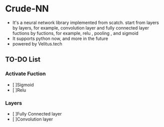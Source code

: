 # Crude-NN
- It's a neural network library implemented from scatch.
  start from layers by layers, for example, convolution layer and fully connected layer
  fuctions by fuctions, for example, relu , pooling , and sigmoid
- It supports python now, and more in the future
- powered by Velitus.tech
## TO-DO List
### Activate Fuction

- [ ]Sigmoid
- [ ]Relu
### Layers

- [ ]Fully Connected layer
- [ ]Convolution layer
